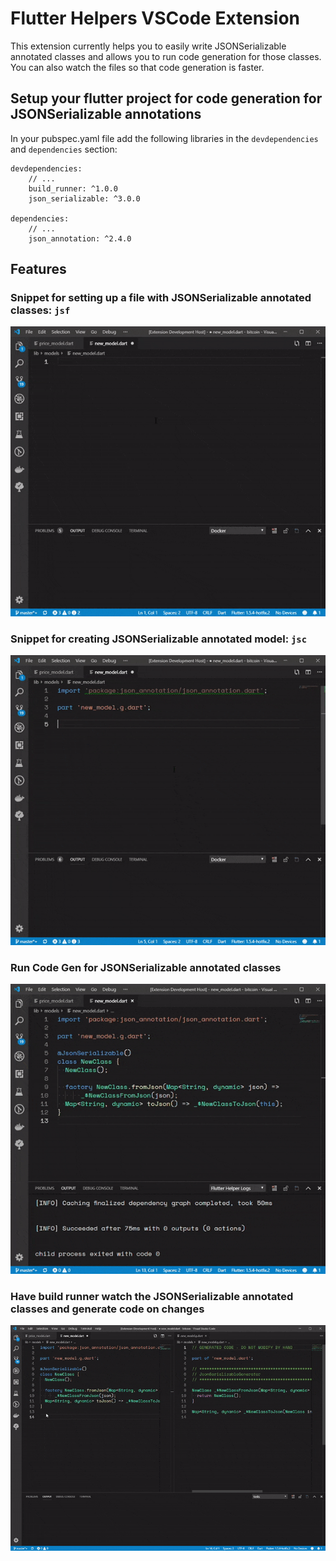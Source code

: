 # Flutter Helpers VSCode Extension

This extension currently helps you to easily write JSONSerializable annotated classes and allows you to run code generation for those classes. You can also watch the files so that code generation is faster.

## Setup your flutter project for code generation for JSONSerializable annotations

In your pubspec.yaml file add the following libraries in the `devdependencies` and `dependencies` section:

```
devdependencies:
    // ...
    build_runner: ^1.0.0
    json_serializable: ^3.0.0

dependencies:
    // ...
    json_annotation: ^2.4.0
```

## Features

### Snippet for setting up a file with JSONSerializable annotated classes: `jsf`

![jsf](media/jsf.gif)

### Snippet for creating JSONSerializable annotated model: `jsc`

![jsc](media/jsc.gif)

### Run Code Gen for JSONSerializable annotated classes

![code gen](media/build.gif)

### Have build runner watch the JSONSerializable annotated classes and generate code on changes

![code gen & watch](media/watch.gif)
